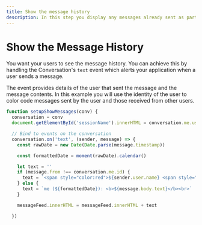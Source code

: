 ```yaml
---
title: Show the message history
description: In this step you display any messages already sent as part of this Conversation
---
```


# Show the Message History

You want your users to see the message history. You can achieve this by handling the Conversation's `text` event which alerts your application when a user sends a message.

The event provides details of the user that sent the message and the message contents. In this example you will use the identity of the user to color code messages sent by the user and those received from other users.

```javascript
function setupShowMessages(conv) {
  conversation = conv
  document.getElementById('sessionName').innerHTML = conversation.me.user.name + "'s messages"

  // Bind to events on the conversation
  conversation.on('text', (sender, message) => {
    const rawDate = new Date(Date.parse(message.timestamp))

    const formattedDate = moment(rawDate).calendar()

    let text = ''
    if (message.from !== conversation.me.id) {
      text = `<span style="color:red">${sender.user.name} <span style="color:red">(${formattedDate}): <b>${message.body.text}</b></span><br>`
    } else {
      text = `me (${formattedDate}): <b>${message.body.text}</b><br>`
    }

    messageFeed.innerHTML = messageFeed.innerHTML + text

  })
```